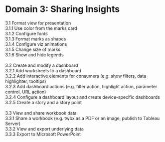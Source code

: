 # Domain 3: Sharing Insights

3.1 Format view for presentation<br>
3.1.1 Use color from the marks card<br>
3.1.2 Configure fonts<br>
3.1.3 Format marks as shapes<br>
3.1.4 Configure viz animations<br>
3.1.5 Change size of marks<br>
3.1.6 Show and hide legends<br>
<br>
3.2 Create and modify a dashboard<br>
3.2.1 Add worksheets to a dashboard<br>
3.2.2 Add interactive elements for consumers (e.g. show filters, data highlighter, tooltips)<br>
3.2.3 Add dashboard actions (e.g. filter action, highlight action, parameter control, URL action)<br>
3.2.4 Configure a dashboard layout and create device-specific dashboards<br>
3.2.5 Create a story and a story point<br>
<br>
3.3 View and share workbook data<br>
3.3.1 Share a workbook (e.g. twbx as a PDF or an image, publish to Tableau Server)<br>
3.3.2 View and export underlying data<br>
3.3.3 Export to Microsoft PowerPoint<br>
